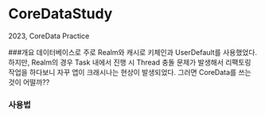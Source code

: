 # CoreDataStudy
2023, CoreData Practice

###개요
데이터베이스로 주로 Realm와 캐시로 키체인과 UserDefault를 사용했었다.
하지만, Realm의 경우 Task 내에서 진행 시 Thread 충돌 문제가 발생해서 리팩토링 작업을 하다보니 자꾸 앱이 크래시나는 현상이 발생되었다.
그러면 CoreData를 쓰는 것이 어떨까??

### 사용법
